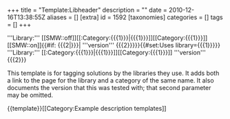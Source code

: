 +++
title = "Template:Libheader"
description = ""
date = 2010-12-16T13:38:55Z
aliases = []
[extra]
id = 1592
[taxonomies]
categories = []
tags = []
+++

<includeonly><div class="examplemeta libheader">'''Library:''' [[SMW::off]][[:Category:{{{1}}}|{{{1}}}]][[Category:{{{1}}}]][[SMW::on]]{{#if: {{{2|}}}| '''version''' {{{2}}}}}{{#set:Uses library={{{1}}}}}</div></includeonly><noinclude>'''Library:''' <nowiki>[[:Category:{{{1}}}|{{{1}}}]][[Category:{{{1}}}]]</nowiki> '''version''' {{{2}}}

This template is for tagging solutions by the libraries they use. It adds both a link to the page for the library and a category of the same name. It also documents the version that this was tested with; that second parameter may be omitted.

{{template}}[[Category:Example description templates]]</noinclude>
